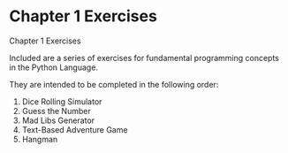 # Chapter 1 Exercises
Chapter 1 Exercises

Included are a series of exercises for fundamental programming concepts in the Python Language.

They are intended to be completed in the following order:

1. Dice Rolling Simulator
2. Guess the Number
3. Mad Libs Generator
4. Text-Based Adventure Game
5. Hangman